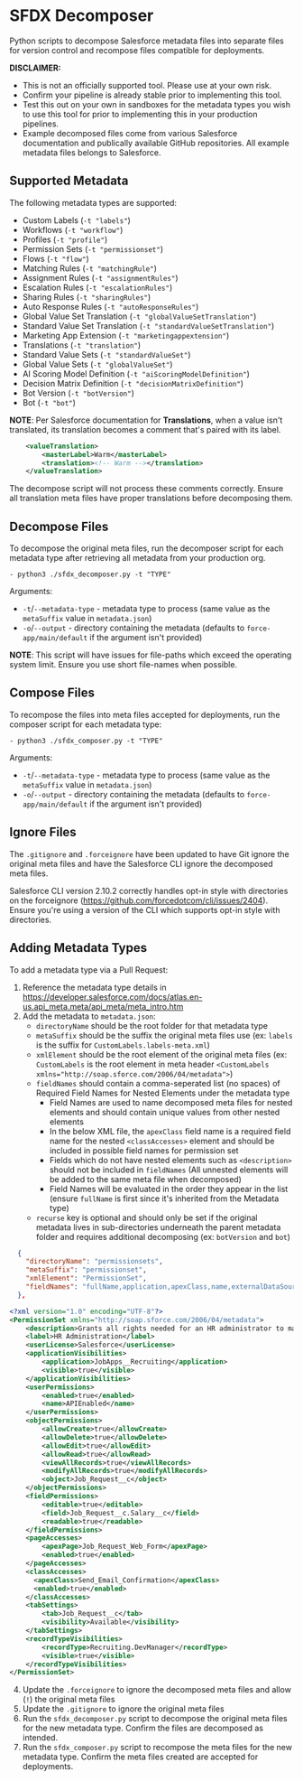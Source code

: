 # SFDX Decomposer

Python scripts to decompose Salesforce metadata files into separate files for version control and recompose files compatible for deployments.

**DISCLAIMER:**
- This is not an officially supported tool. Please use at your own risk.
- Confirm your pipeline is already stable prior to implementing this tool.
- Test this out on your own in sandboxes for the metadata types you wish to use this tool for prior to implementing this in your production pipelines.
- Example decomposed files come from various Salesforce documentation and publically available GitHub repositories. All example metadata files belongs to Salesforce.

## Supported Metadata
The following metadata types are supported:
- Custom Labels (`-t "labels"`)
- Workflows (`-t "workflow"`)
- Profiles (`-t "profile"`)
- Permission Sets (`-t "permissionset"`)
- Flows (`-t "flow"`)
- Matching Rules (`-t "matchingRule"`)
- Assignment Rules (`-t "assignmentRules"`)
- Escalation Rules (`-t "escalationRules"`)
- Sharing Rules (`-t "sharingRules"`)
- Auto Response Rules (`-t "autoResponseRules"`)
- Global Value Set Translation (`-t "globalValueSetTranslation"`)
- Standard Value Set Translation (`-t "standardValueSetTranslation"`)
- Marketing App Extension (`-t "marketingappextension"`)
- Translations (`-t "translation"`)
- Standard Value Sets (`-t "standardValueSet"`)
- Global Value Sets (`-t "globalValueSet"`)
- AI Scoring Model Definition (`-t "aiScoringModelDefinition"`)
- Decision Matrix Definition (`-t "decisionMatrixDefinition"`)
- Bot Version (`-t "botVersion"`)
- Bot (`-t "bot"`)

**NOTE**:
Per Salesforce documentation for **Translations**, when a value isn't translated, its translation becomes a comment that's paired with its label. 
``` xml
    <valueTranslation>
        <masterLabel>Warm</masterLabel>
        <translation><!-- Warm --></translation>
    </valueTranslation>
```
The decompose script will not process these comments correctly. Ensure all translation meta files have proper translations before decomposing them.

## Decompose Files
To decompose the original meta files, run the decomposer script for each metadata type after retrieving all metadata from your production org.

```
- python3 ./sfdx_decomposer.py -t "TYPE"
```
Arguments:
- `-t`/`--metadata-type` - metadata type to process (same value as the `metaSuffix` value in `metadata.json`)
- `-o`/`--output` - directory containing the metadata (defaults to `force-app/main/default` if the argument isn't provided)

**NOTE**: This script will have issues for file-paths which exceed the operating system limit. Ensure you use short file-names when possible.

## Compose Files
To recompose the files into meta files accepted for deployments, run the composer script for each metadata type:

```
- python3 ./sfdx_composer.py -t "TYPE"
```
Arguments:
- `-t`/`--metadata-type` - metadata type to process (same value as the `metaSuffix` value in `metadata.json`)
- `-o`/`--output` - directory containing the metadata (defaults to `force-app/main/default` if the argument isn't provided)

## Ignore Files

The `.gitignore` and `.forceignore` have been updated to have Git ignore the original meta files and have the Salesforce CLI ignore the decomposed meta files.

Salesforce CLI version 2.10.2 correctly handles opt-in style with directories on the forceignore (https://github.com/forcedotcom/cli/issues/2404). Ensure you're using a version of the CLI which supports opt-in style with directories.

## Adding Metadata Types

To add a metadata type via a Pull Request:

1. Reference the metadata type details in https://developer.salesforce.com/docs/atlas.en-us.api_meta.meta/api_meta/meta_intro.htm
2. Add the metadata to `metadata.json`:
    - `directoryName` should be the root folder for that metadata type
    - `metaSuffix` should be the suffix the original meta files use (ex: `labels` is the suffix for `CustomLabels.labels-meta.xml`)
    - `xmlElement` should be the root element of the original meta files (ex: `CustomLabels` is the root element in meta header `<CustomLabels xmlns="http://soap.sforce.com/2006/04/metadata">`)
    - `fieldNames` should contain a comma-seperated list (no spaces) of Required Field Names for Nested Elements under the metadata type
        - Field Names are used to name decomposed meta files for nested elements and should contain unique values from other nested elements
        - In the below XML file, the `apexClass` field name is a required field name for the nested `<classAccesses>` element and should be included in possible field names for permission set
        - Fields which do not have nested elements such as `<description>` should not be included in `fieldNames` (All unnested elements will be added to the same meta file when decomposed)
        - Field Names will be evaluated in the order they appear in the list (ensure `fullName` is first since it's inherited from the Metadata type)
    - `recurse` key is optional and should only be set if the original metadata lives in sub-directories underneath the parent metadata folder and requires additional decomposing (ex: `botVersion` and `bot`)
``` json
  {
    "directoryName": "permissionsets",
    "metaSuffix": "permissionset",
    "xmlElement": "PermissionSet",
    "fieldNames": "fullName,application,apexClass,name,externalDataSource,flow,object,apexPage,recordType,tab,field"
  },
```

``` xml
<?xml version="1.0" encoding="UTF-8"?>
<PermissionSet xmlns="http://soap.sforce.com/2006/04/metadata">
    <description>Grants all rights needed for an HR administrator to manage employees.</description>
    <label>HR Administration</label>
    <userLicense>Salesforce</userLicense>
    <applicationVisibilities>
        <application>JobApps__Recruiting</application>
        <visible>true</visible>
    </applicationVisibilities>
    <userPermissions>
        <enabled>true</enabled>
        <name>APIEnabled</name>
    </userPermissions>
    <objectPermissions>
        <allowCreate>true</allowCreate>
        <allowDelete>true</allowDelete>
        <allowEdit>true</allowEdit>
        <allowRead>true</allowRead>
        <viewAllRecords>true</viewAllRecords>
        <modifyAllRecords>true</modifyAllRecords>
        <object>Job_Request__c</object>
    </objectPermissions>
    <fieldPermissions>
        <editable>true</editable>
        <field>Job_Request__c.Salary__c</field>
        <readable>true</readable>
    </fieldPermissions>
    <pageAccesses>
        <apexPage>Job_Request_Web_Form</apexPage>
        <enabled>true</enabled>
    </pageAccesses>
    <classAccesses>
      <apexClass>Send_Email_Confirmation</apexClass>
      <enabled>true</enabled>
    </classAccesses>
    <tabSettings>
        <tab>Job_Request__c</tab>
        <visibility>Available</visibility>
    </tabSettings>
    <recordTypeVisibilities>
        <recordType>Recruiting.DevManager</recordType>
        <visible>true</visible>
    </recordTypeVisibilities>
</PermissionSet>
```

4. Update the `.forceignore` to ignore the decomposed meta files and allow (`!`) the original meta files
5. Update the `.gitignore` to ignore the original meta files
6. Run the `sfdx_decomposer.py` script to decompose the original meta files for the new metadata type. Confirm the files are decomposed as intended.
7. Run the `sfdx_composer.py` script to recompose the meta files for the new metadata type. Confirm the meta files created are accepted for deployments.
